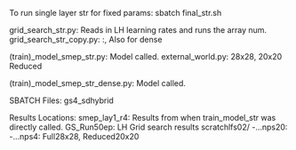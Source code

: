 To run single layer str for fixed params:
sbatch final_str.sh




grid_search_str.py: Reads in LH learning rates and runs the array num.
grid_search_str_copy.py: :, Also for dense

(train)_model_smep_str.py: Model called.
external_world.py: 28x28, 20x20 Reduced

(train)_model_smep_str_dense.py: Model called.

SBATCH Files:
gs4_sdhybrid


Results Locations:
smep_lay1_r4: Results from when train_model_str was directly called.
GS_Run50ep: LH Grid search results
scratchlfs02/
-...nps20: 
-...nps4: Full28x28, Reduced20x20
